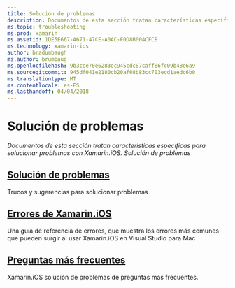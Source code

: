 ```yaml
---
title: Solución de problemas
description: Documentos de esta sección tratan características específicas para solucionar problemas con Xamarin.iOS. Solución de problemas
ms.topic: troubleshooting
ms.prod: xamarin
ms.assetid: 1DE5E667-A671-47CE-A0AC-F0D8B00ACFCE
ms.technology: xamarin-ios
author: bradumbaugh
ms.author: brumbaug
ms.openlocfilehash: 9b3cee70e6283ec945cdc87caff86fc09b48e6a9
ms.sourcegitcommit: 945df041e2180cb20af08b83cc703ecd1aedc6b0
ms.translationtype: MT
ms.contentlocale: es-ES
ms.lasthandoff: 04/04/2018
---
```

# <a name="troubleshooting"></a>Solución de problemas

_Documentos de esta sección tratan características específicas para solucionar problemas con Xamarin.iOS. Solución de problemas_

<a name="Troubleshooting" />


##  <a name="troubleshootingiostroubleshootingtroubleshootingmd"></a>[Solución de problemas](~/ios/troubleshooting/troubleshooting.md)

Trucos y sugerencias para solucionar problemas

 <a name="Xamarin.Android_Errors_Reference" />


##  <a name="xamarinios-errorsiostroubleshootingmtouch-errorsmd"></a>[Errores de Xamarin.iOS](~/ios/troubleshooting/mtouch-errors.md)

Una guía de referencia de errores, que muestra los errores más comunes que pueden surgir al usar Xamarin.iOS en Visual Studio para Mac

## <a name="frequently-asked-questionsquestionsindexmd"></a>[Preguntas más frecuentes](questions/index.md)
Xamarin.iOS solución de problemas de preguntas más frecuentes.
